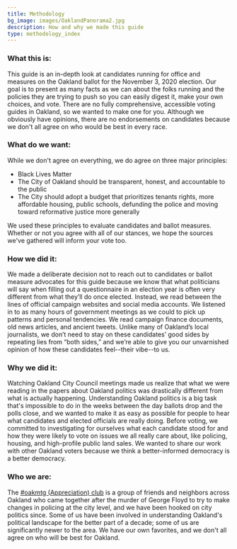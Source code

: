```yaml
---
title: Methodology
bg_image: images/OaklandPanorama2.jpg
description: How and why we made this guide
type: methodology_index
---
```

### What this is:

This guide is an in-depth look at candidates running for office and measures on the Oakland ballot for the November 3, 2020 election. Our goal is to present as many facts as we can about the folks running and the policies they are trying to push so you can easily digest it, make your own choices, and vote. There are no fully comprehensive, accessible voting guides in Oakland, so we wanted to make one for you.  Although we obviously have opinions, there are no endorsements on candidates because we don't all agree on who would be best in every race. 

### What do we want:

While we don't agree on everything, we do agree on three major principles:

* Black Lives Matter
* The City of Oakland should be transparent, honest, and accountable to the public
* The City should adopt a budget that prioritizes tenants rights, more affordable housing, public schools, defunding the police and moving toward reformative justice more generally

We used these principles to evaluate candidates and ballot measures. Whether or not you agree with all of our stances, we hope the sources we've gathered will inform your vote too.

### How we did it:

We made a deliberate decision not to reach out to candidates or ballot measure advocates for this guide because we know that what politicians will say when filling out a questionnaire in an election year is often very different from what they’ll do once elected. Instead, we read between the lines of official campaign websites and social media accounts. We listened in to as many hours of government meetings as we could to pick up patterns and personal tendencies. We read campaign finance documents, old news articles, and ancient tweets. Unlike many of Oakland’s local journalists, we don’t need to stay on these candidates’ good sides by repeating lies from “both sides,” and we’re able to give you our unvarnished opinion of how these candidates feel--their vibe--to us. 

### Why we did it:

Watching Oakland City Council meetings made us realize that what we were reading in the papers about Oakland politics was drastically different from what is actually happening. Understanding Oakland politics is a big task that's impossible to do in the weeks between the day ballots drop and the polls close, and we wanted to make it as easy as possible for people to hear what candidates and elected officials are really doing. Before voting, we committed to investigating for ourselves what each candidate stood for and how they were likely to vote on issues we all really care about, like policing, housing, and high-profile public land sales. We wanted to share our work with other Oakland voters because we think a better-informed democracy is a better democracy. 

### Who we are:

The [\#oakmtg (Appreciation) club](https://www.oakmtg.club/about/) is a group of friends and neighbors across Oakland who came together after the murder of George Floyd to try to make changes in policing at the city level, and we have been hooked on city politics since. Some of us have been involved in understanding Oakland's political landscape for the better part of a decade; some of us are significantly newer to the area. We have our own favorites, and we don't all agree on who will be best for Oakland.